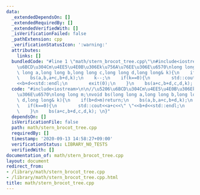 ```yaml
---
data:
  _extendedDependsOn: []
  _extendedRequiredBy: []
  _extendedVerifiedWith: []
  _isVerificationFailed: false
  _pathExtension: cpp
  _verificationStatusIcon: ':warning:'
  attributes:
    links: []
  bundledCode: "#line 1 \"math/stern_brocot_tree.cpp\"\n#include<iostream>\n\n//\u5206\
    \u6BCD\u304Cm\u4EE5\u4E0B\u306Ek\u756A\u76EE\u306E\u6570\nlong long m;\nvoid bs(long\
    \ long a,long long b,long long c,long long d,long long& k){\n    if(b+d>m)return;\n\
    \    bs(a,b,a+c,b+d,k);\n    k--;\n    if(k==0){\n        std::cout<<a+c<<\" \"\
    <<b+d<<std::endl;\n        exit(0);\n    }\n    bs(a+c,b+d,c,d,k); \n}\n"
  code: "#include<iostream>\n\n//\u5206\u6BCD\u304Cm\u4EE5\u4E0B\u306Ek\u756A\u76EE\
    \u306E\u6570\nlong long m;\nvoid bs(long long a,long long b,long long c,long long\
    \ d,long long& k){\n    if(b+d>m)return;\n    bs(a,b,a+c,b+d,k);\n    k--;\n \
    \   if(k==0){\n        std::cout<<a+c<<\" \"<<b+d<<std::endl;\n        exit(0);\n\
    \    }\n    bs(a+c,b+d,c,d,k); \n}"
  dependsOn: []
  isVerificationFile: false
  path: math/stern_brocot_tree.cpp
  requiredBy: []
  timestamp: '2020-09-13 14:58:27+09:00'
  verificationStatus: LIBRARY_NO_TESTS
  verifiedWith: []
documentation_of: math/stern_brocot_tree.cpp
layout: document
redirect_from:
- /library/math/stern_brocot_tree.cpp
- /library/math/stern_brocot_tree.cpp.html
title: math/stern_brocot_tree.cpp
---
```

